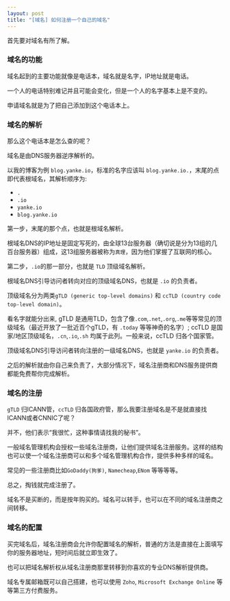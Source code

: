 ```yaml
---
layout: post
title: "[域名] 如何注册一个自己的域名"
---
```


首先要对域名有所了解。

### 域名的功能

域名起到的主要功能就像是电话本，域名就是名字，IP地址就是电话。

一个人的电话特别难记并且可能会变化，但是一个人的名字基本上是不变的。

申请域名就是为了把自己添加到这个电话本上。

### 域名的解析

那么这个电话本是怎么查的呢？

域名是由DNS服务器逆序解析的。

以我的博客为例 `blog.yanke.io`，标准的名字应该叫 `blog.yanke.io.`，末尾的点即代表根域名，其解析顺序为:

* `.`
* `.io`
* `yanke.io`
* `blog.yanke.io`

第一步，末尾的那个点，也就是根域名解析。

根域名DNS的IP地址是固定写死的，由全球13台服务器（确切说是分为13组的几百台服务器）组成，这13组服务器被称为`真理`，因为他们掌握了互联网的核心。

第二步，`.io`的那一部分，也就是 `TLD` 顶级域名解析。

根域名DNS引导访问者转向对应的顶级域名DNS，也就是 `.io` 的负责者。

顶级域名分为两类`gTLD (generic top-level domains)` 和 `ccTLD (country code top-level domain)`。

看名字就能分出来, gTLD 是通用TLD，包含了像`.com`,`.net`,`.org`,`.me`等等常见的顶级域名（最近开放了一批近百个gTLD，有 `.today` 等等神奇的名字）; ccTLD 是国家/地区顶级域名，`.cn`,`.io`,`.sh` 均属于此列。一般来说，ccTLD 归各个国家管。

顶级域名DNS引导访问者转向注册的一级域名DNS，也就是 `yanke.io` 的负责者。

之后的解析就由你自己来负责了，大部分情况下，域名注册商和DNS服务提供商都能免费帮你完成解析。

### 域名的注册

`gTLD` 归ICANN管，`ccTLD` 归各国政府管，那么我要注册域名是不是就直接找ICANN或者CNNIC了呢？

并不，他们表示“我很忙，这种事情请找我的秘书”。

一般域名管理机构会授权一些域名注册商，让他们提供域名注册服务。这样的结构也可以使一个域名注册商可以和多个域名管理机构合作，提供多种多样的域名。

常见的一些注册商比如`GoDaddy(狗爹)`, `Namecheap`,`ENom` 等等等等。

总之，掏钱就完成注册了。

域名不是买断的，而是按年购买的。域名可以转手，也可以在不同的域名注册商之间转移。

### 域名的配置

买完域名后，域名注册商会允许你配置域名的解析，普通的方法是直接在上面填写你的服务器地址，短时间后就立即生效了。

也可以把域名解析权从域名注册商那里转移到你喜欢的专业DNS解析提供商。

域名专属邮箱既可以自己搭建，也可以使用 `Zoho`, `Microsoft Exchange Online` 等等第三方付费服务。
